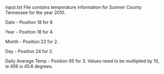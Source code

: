 input.txt File contains temperature information for Sumner County Tennessee for the year 2010.


Date - Position 18 for 8 

Year - Position 18 for 4.

Month - Position 22 for 2.

Day - Position 24 for 2.


Daily Average Temp - Position 95 for 3.  Values need to be multiplied by 10, ie  456 is 45.6 degrees.
